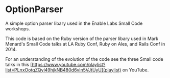 OptionParser
============

A simple option parser libary used in the Enable Labs Small Code workshops.

This code is based on the Ruby version of the parser libary used in 
Mark Menard's Small Code talks at LA Ruby Conf, Ruby on Ales,
and Rails Conf in 2014.

For an understanding of the evolution of the code see the three Small code talks
in this [https://www.youtube.com/playlist?list=PLnxOotqZQyl49hjkNB480d6vln5VJtUyU](playlist) on YouTube.

